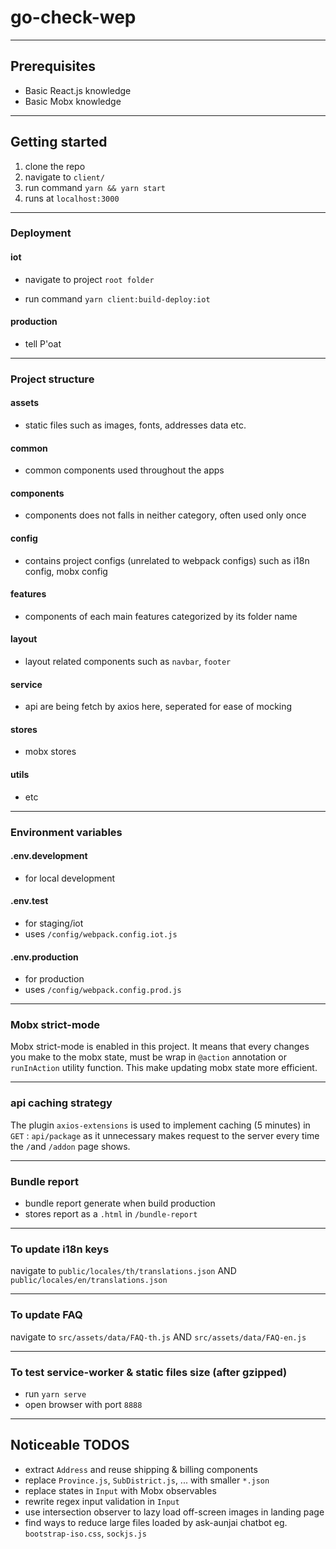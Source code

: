 # go-check-wep

---

## Prerequisites

- Basic React.js knowledge
- Basic Mobx knowledge

---

## Getting started

1. clone the repo
2. navigate to `client/`
3. run command `yarn && yarn start`
4. runs at `localhost:3000`

---

### Deployment

#### iot

- navigate to project `root folder`

- run command `yarn client:build-deploy:iot`

#### production

- tell P'oat

---

### Project structure

#### assets

- static files such as images, fonts, addresses data etc.

#### common

- common components used throughout the apps

#### components

- components does not falls in neither category, often used only once

#### config

- contains project configs (unrelated to webpack configs) such as i18n config, mobx config

#### features

- components of each main features categorized by its folder name

#### layout

- layout related components such as `navbar`, `footer`

#### service

- api are being fetch by axios here, seperated for ease of mocking

#### stores

- mobx stores

#### utils

- etc

---

### Environment variables

#### .env.development

- for local development

#### .env.test

- for staging/iot
- uses `/config/webpack.config.iot.js`

#### .env.production

- for production
- uses `/config/webpack.config.prod.js`

---

### Mobx strict-mode

Mobx strict-mode is enabled in this project. It means that every changes you make to the mobx state, must be wrap in `@action` annotation or `runInAction` utility function. This make updating mobx state more efficient.

---

### api caching strategy

The plugin `axios-extensions` is used to implement caching (5 minutes) in `GET` : `api/package` as it unnecessary makes request to the server every time the `/`and `/addon` page shows.

---

### Bundle report

- bundle report generate when build production
- stores report as a `.html` in `/bundle-report`

---

### To update i18n keys

navigate to `public/locales/th/translations.json` AND `public/locales/en/translations.json`

---

### To update FAQ

navigate to `src/assets/data/FAQ-th.js` AND `src/assets/data/FAQ-en.js`

---

### To test service-worker & static files size (after gzipped)

- run `yarn serve`
- open browser with port `8888`

---

## Noticeable TODOS

- extract `Address` and reuse shipping & billing components
- replace `Province.js`, `SubDistrict.js`, ... with smaller `*.json`
- replace states in `Input` with Mobx observables
- rewrite regex input validation in `Input`
- use intersection observer to lazy load off-screen images in landing page
- find ways to reduce large files loaded by ask-aunjai chatbot eg. `bootstrap-iso.css`, `sockjs.js`
